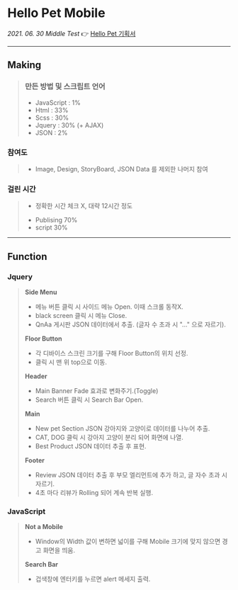# Hello Pet Mobile 
_2021. 06. 30 Middle Test_
👉 [Hello Pet 기획서]('https://github.com/eunjin0212/Academy/tree/master/m_hellopet/proposal')

* * *
## Making

> ### 만든 방법 및 스크립트 언어
> - JavaScript : 1%
> - Html : 33%
> - Scss : 30%
> - Jquery : 30% (+ AJAX)
> - JSON : 2% 

### 참여도
> - Image, Design, StoryBoard, JSON Data 를 제외한 나머지 참여

### 걸린 시간 
> * 정확한 시간 체크 X, 대략 12시간 정도
 > - Publising 70%
 > - script 30%

* * *
## Function

### Jquery
 > **Side Menu**
 > - 메뉴 버튼 클릭 시 사이드 메뉴 Open. 이때 스크롤 동작X.
 > - black screen 클릭 시 메뉴 Close.
 > - QnAa 게시판 JSON 데이터에서 추출. (글자 수 초과 시 "..." 으로 자르기).
 >
 > **Floor Button** 
 > - 각 디바이스 스크린 크기를 구해 Floor Button의 위치 선정.
 > - 클릭 시 맨 위 top으로 이동.
 >
 > **Header**
 > - Main Banner Fade 효과로 변화주기.(Toggle)
 > - Search 버튼 클릭 시 Search Bar Open.
 >
 > **Main**
 > - New pet Section JSON 강아지와 고양이로 데이터를 나누어 추출.
 > - CAT, DOG 클릭 시 강아지 고양이 분리 되어 화면에 나열.
 > - Best Product JSON 데이터 추출 후 표현.
 >
 > **Footer**
 > - Review JSON 데이터 추출 후 부모 엘리먼트에 추가 하고, 글 자수 초과 시 자르기.
 > - 4초 마다 리뷰가 Rolling 되어 계속 반복 실행. 

### JavaScript
 > **Not a Mobile**
 > - Window의 Width 값이 변하면 넓이를 구해 Mobile 크기에 맞지 않으면 경고 화면을 띄움.
 >
 > **Search Bar**
 > - 겁색창에 엔터키를 누르면 alert 메세지 출력.

